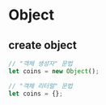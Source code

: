 # Object

## create object

```js
// "객체 생성자" 문법
let coins = new Object();

// "객체 리터럴" 문법
let coins = {};
```
